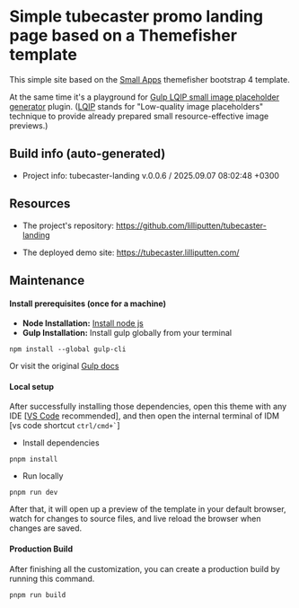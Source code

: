 <!--
 @since 2025.03.20, 10:02
 @changed 2025.03.22, 23:19
-->

# Simple tubecaster promo landing page based on a Themefisher template

This simple site based on the [Small Apps](https://themefisher.com/products/small-apps-bootstrap) themefisher bootstrap 4 template.

At the same time it's a playground for [Gulp LQIP small image placeholder generator](https://github.com/lilliputten/gulp-embed-lqip-as-background) plugin. ([LQIP](https://cloudinary.com/blog/low_quality_image_placeholders_lqip_explained) stands for "Low-quality image placeholders" technique to provide already prepared small resource-effective image previews.)

## Build info (auto-generated)

- Project info: tubecaster-landing v.0.0.6 / 2025.09.07 08:02:48 +0300

## Resources

- The project's repository: https://github.com/lilliputten/tubecaster-landing

- The deployed demo site: https://tubecaster.lilliputten.com/

## Maintenance

#### Install prerequisites (once for a machine)

* **Node Installation:** [Install node js](https://nodejs.org/en/download/)
* **Gulp Installation:** Install gulp globally from your terminal

```
npm install --global gulp-cli
```

Or visit the original [Gulp docs](https://gulpjs.com/docs/en/getting-started/quick-start)

#### Local setup

After successfully installing those dependencies, open this theme with any IDE [[VS Code](https://code.visualstudio.com/) recommended], and then open the internal terminal of IDM [vs code shortcut <code>ctrl/cmd+\`</code>]

* Install dependencies

```
pnpm install
```

* Run locally

```
pnpm run dev
```

After that, it will open up a preview of the template in your default browser, watch for changes to source files, and live reload the browser when changes are saved.

#### Production Build

After finishing all the customization, you can create a production build by running this command.

```
pnpm run build
```

